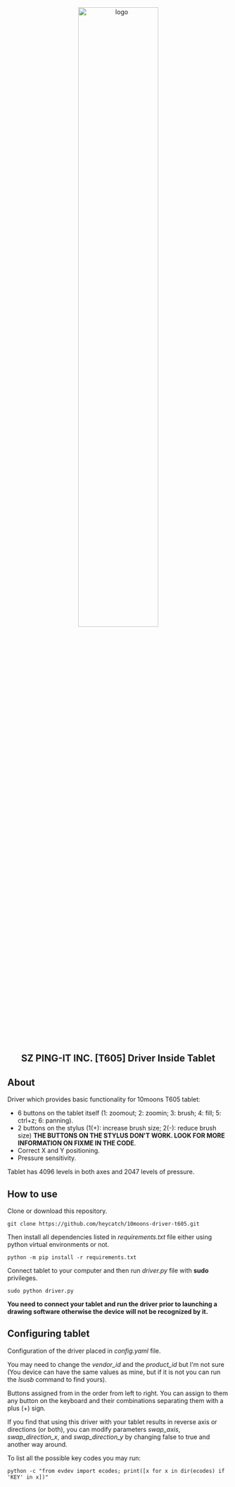 <div align="center">
  <picture><img alt="logo" width="60%" height="60%" src="https://raw.githubusercontent.com/heycatch/10moons-driver/refs/heads/qt/docs/T605.png"></picture>
  <h2>SZ PING-IT INC. [T605] Driver Inside Tablet</h2>
</div>

## About
Driver which provides basic functionality for 10moons T605 tablet:
* 6 buttons on the tablet itself (1: zoomout; 2: zoomin; 3: brush; 4: fill; 5: ctrl+z; 6: panning).
* 2 buttons on the stylus (1(+): increase brush size; 2(-): reduce brush size) **THE BUTTONS ON THE STYLUS DON'T WORK. LOOK FOR MORE INFORMATION ON FIXME IN THE CODE**.
* Correct X and Y positioning.
* Pressure sensitivity.

Tablet has 4096 levels in both axes and 2047 levels of pressure.

## How to use
Clone or download this repository.

```
git clone https://github.com/heycatch/10moons-driver-t605.git
```

Then install all dependencies listed in _requirements.txt_ file either using python virtual environments or not.

```
python -m pip install -r requirements.txt
```

Connect tablet to your computer and then run _driver.py_ file with **sudo** privileges.

```
sudo python driver.py
```

**You need to connect your tablet and run the driver prior to launching a drawing software otherwise the device will not be recognized by it.**

## Configuring tablet
Configuration of the driver placed in _config.yaml_ file.

You may need to change the *vendor_id* and the *product_id* but I'm not sure (You device can have the same values as mine, but if it is not you can run the *lsusb* command to find yours).

Buttons assigned from in the order from left to right. You can assign to them any button on the keyboard and their combinations separating them with a plus (+) sign.

If you find that using this driver with your tablet results in reverse axis or directions (or both), you can modify parameters *swap_axis*, *swap_direction_x*, and *swap_direction_y* by changing false to true and another way around.

To list all the possible key codes you may run:
```
python -c "from evdev import ecodes; print([x for x in dir(ecodes) if 'KEY' in x])"
```
